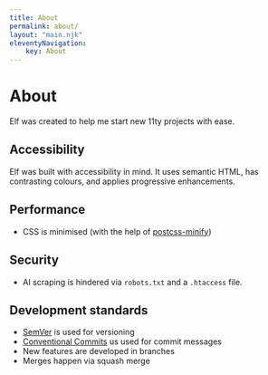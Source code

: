```yaml
---
title: About
permalink: about/
layout: "main.njk"
eleventyNavigation:
    key: About
---
```


# About

Elf was created to help me start new 11ty projects with ease.

## Accessibility

Elf was built with accessibility in mind. It uses semantic HTML, has contrasting colours, and applies progressive enhancements.

## Performance

- CSS is minimised (with the help of [postcss-minify](https://www.npmjs.com/package/postcss-minify))

## Security

- AI scraping is hindered via `robots.txt` and a `.htaccess` file.

## Development standards

- [SemVer](https://semver.org) is used for versioning
- [Conventional Commits](https://www.conventionalcommits.org) us used for commit messages
- New features are developed in branches
- Merges happen via squash merge
